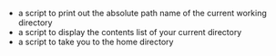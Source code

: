 - a script to print out the absolute path name of the current working directory
- a script to display the contents list of your current directory
- a script to take you to the home directory
